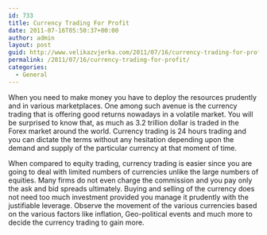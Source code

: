 ```yaml
---
id: 733
title: Currency Trading For Profit
date: 2011-07-16T05:50:37+00:00
author: admin
layout: post
guid: http://www.velikazvjerka.com/2011/07/16/currency-trading-for-profit/
permalink: /2011/07/16/currency-trading-for-profit/
categories:
  - General
---
```

When you need to make money you have to deploy the resources prudently and in various marketplaces. One among such avenue is the currency trading that is offering good returns nowadays in a volatile market. You will be surprised to know that, as much as 3.2 trillion dollar is traded in the Forex market around the world. Currency trading is 24 hours trading and you can dictate the terms without any hesitation depending upon the demand and supply of the particular currency at that moment of time.

When compared to equity trading, currency trading is easier since you are going to deal with limited numbers of currencies unlike the large numbers of equities. Many firms do not even charge the commission and you pay only the ask and bid spreads ultimately. Buying and selling of the currency does not need too much investment provided you manage it prudently with the justifiable leverage. Observe the movement of the various currencies based on the various factors like inflation, Geo-political events and much more to decide the currency trading to gain more.